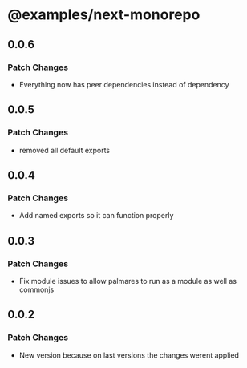 # @examples/next-monorepo

## 0.0.6

### Patch Changes

- Everything now has peer dependencies instead of dependency

## 0.0.5

### Patch Changes

- removed all default exports

## 0.0.4

### Patch Changes

- Add named exports so it can function properly

## 0.0.3

### Patch Changes

- Fix module issues to allow palmares to run as a module as well as commonjs

## 0.0.2

### Patch Changes

- New version because on last versions the changes werent applied
